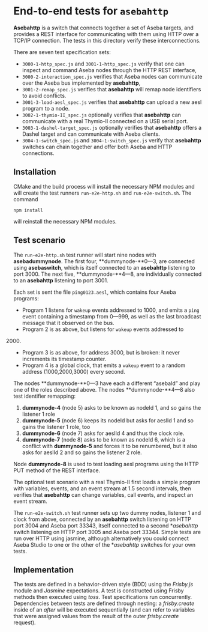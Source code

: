 # End-to-end tests for `asebahttp`

**Asebahttp** is a switch that connects together a set of Aseba
targets, and provides a REST interface for communicating with them
using HTTP over a TCP/IP connection. The tests in this directory
verify these interconnections.

There are seven test specification sets:
* `3000-1-http_spec.js` and `3001-1-http_spec.js` verify that one
can inspect and command Aseba nodes through the HTTP REST interface,
* `3000-2-interaction_spec.js` verifies that Aseba nodes can communicate
over the Aseba bus implemented by **asebahttp**, 
* `3001-2-remap_spec.js` verifies that **asebahttp** will remap node
identifiers to avoid conflicts. 
* `3001-3-load-aesl_spec.js` verifies that **asebahttp** can upload a
new aesl program to a node.
* `3002-1-thymio-II_spec.js` optionally verifies that **asebahttp** can
communicate with a real Thymio-II connected on a USB serial port.
* `3003-1-dashel-target_spec.js` optionally verifies that **asebahttp**
offers a Dashel target and can  communicate with Aseba clients.
* `3004-1-switch_spec.js` and `3004-1-switch_spec.js` verify that
**asebahttp** switches can chain together and offer both Aseba and
HTTP connections.

## Installation

CMake and the build process will install the necessary NPM modules
and will create the test runners `run-e2e-http.sh` and `run-e2e-switch.sh`.
The command

`npm install`

will reinstall the necessary NPM modules.

## Test scenario

The `run-e2e-http.sh` test runner will start nine nodes with **asebadummynode**.
The first four, **dummynode-**0—3, are connected using **asebaswitch**,
which is itself connected to an **asebahttp** listening to port 3000.
The next five, **dummynode-**4—8, are individually connected to
an **asebahttp** listening to port 3001.

Each set is sent the file `ping0123.aesl`, which contains four Aseba programs:
* Program 1 listens for `wakeup` events addressed to 1000, and emits a
`ping` event containing a timestamp from 0—999, as well as the last
broadcast message that it observed on the bus. 
* Program 2 is as above, but listens for `wakeup` events addressed to
2000. 
* Program 3 is as above, for address 3000, but is broken: it never
increments its timestamp counter. 
* Program 4 is a global clock, that emits a `wakeup` event to a random
address (1000,2000,3000) every second. 

The nodes **dummynode-**0—3 have each a different “asebaId” and play
one of the roles described above. 
The nodes **dummynode-**4—8 also test identifier remapping: 
1. **dummynode-4** (node 5) asks to be known as nodeId 1, and so gains
the listener 1 role 
2. **dummynode-5** (node 6) keeps its nodeId but asks for aeslId 1 and
so gains the listener 1 role, too 
3. **dummynode-6** (node 7) asks for aeslId 4 and thus the clock role.
4. **dummynode-7** (node 8) asks to be known as nodeId 6, which is a
conflict with **dummynode-5** and forces it to be renumbered, but it
also asks for aeslId 2 and so gains the listener 2 role. 

Node **dummynode-8** is used to test loading aesl programs using the
HTTP PUT method of the REST interface.

The optional test scenario with a real Thymio-II first loads a simple
program with variables, events, and an event stream at 1.5 second
intervals, then verifies that **asebahttp** can change variables, call
events, and inspect an event stream.

The `run-e2e-switch.sh` test runner sets up two dummy nodes, listener 1
and clock from above, connected by an **asebahttp** switch listening on
HTTP port 3004 and Aseba port 33343, itself connected to a second **asebahttp*
switch listening on HTTP port 3005 and Aseba port 33344. Simple tests are
run over HTTP using jasmine, although alternatively you could connect Aseba
Studio to one or the other of the **asebahttp* switches for your own tests.

## Implementation

The tests are defined in a behavior-driven style (BDD) using
the *Frisby.js* module and *Jasmine* expectations. A test is
constructed using Frisby methods then executed using *toss*. 
Test specifications run concurrently.
Dependencies between tests are defined through nesting:
a *frisby.create* inside of an *after* will be executed sequentially
(and can refer to variables that were assigned values from the result
of the outer *frisby.create* request). 
